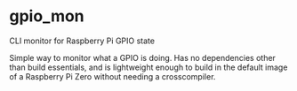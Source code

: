 # gpio_mon

CLI monitor for Raspberry Pi GPIO state

Simple way to monitor what a GPIO is doing. Has no dependencies other than build essentials, and is lightweight enough to build in the default image of a Raspberry Pi Zero without needing a crosscompiler.

